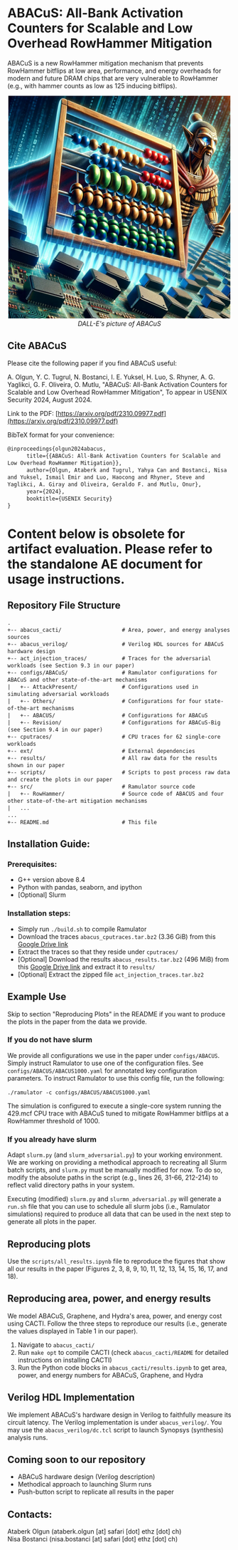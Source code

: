 # ABACuS: **A**ll-**B**ank **A**ctivation **C**o**u**nters for **S**calable and Low Overhead RowHammer Mitigation

ABACuS is a new RowHammer mitigation mechanism that prevents RowHammer bitflips at low area, performance, and energy overheads for modern and future DRAM chips that are very vulnerable to RowHammer (e.g., with hammer counts as low as 125 inducing bitflips).

<p align="center">
      <img src="abacus.jpg" style="width:500px;height:500px;"><br>
      <em>DALL-E's picture of ABACuS</em>
</p>

## Cite ABACuS

Please cite the following paper if you find ABACuS useful:

A. Olgun, Y. C. Tugrul, N. Bostanci, I. E. Yuksel, H. Luo, S. Rhyner, A. G. Yaglikci, G. F. Oliveira, O. Mutlu, "ABACuS: All-Bank Activation Counters for Scalable and Low Overhead RowHammer Mitigation", To appear in USENIX Security 2024, August 2024.

Link to the PDF: [https://arxiv.org/pdf/2310.09977.pdf](https://arxiv.org/pdf/2310.09977.pdf)

BibTeX format for your convenience:
```
@inproceedings{olgun2024abacus,
      title={{ABACuS: All-Bank Activation Counters for Scalable and Low Overhead RowHammer Mitigation}}, 
      author={Olgun, Ataberk and Tugrul, Yahya Can and Bostanci, Nisa and Yuksel, Ismail Emir and Luo, Haocong and Rhyner, Steve and Yaglikci, A. Giray and Oliveira, Geraldo F. and Mutlu, Onur},
      year={2024},
      booktitle={USENIX Security}
}
```

# Content below is obsolete for artifact evaluation. Please refer to the standalone AE document for usage instructions.

## Repository File Structure 

```
.
+-- abacus_cacti/                   # Area, power, and energy analyses sources
+-- abacus_verilog/                 # Verilog HDL sources for ABACuS hardware design
+-- act_injection_traces/           # Traces for the adversarial workloads (see Section 9.3 in our paper)
+-- configs/ABACuS/                 # Ramulator configurations for ABACuS and other state-of-the-art mechanisms
|   +-- AttackPresent/              # Configurations used in simulating adversarial workloads
|   +-- Others/                     # Configurations for four state-of-the-art mechanisms
|   +-- ABACUS/                     # Configurations for ABACuS
|   +-- Revision/                   # Configurations for ABACuS-Big (see Section 9.4 in our paper)           
+-- cputraces/                      # CPU traces for 62 single-core workloads
+-- ext/                            # External dependencies
+-- results/                        # All raw data for the results shown in our paper
+-- scripts/                        # Scripts to post process raw data and create the plots in our paper
+-- src/                            # Ramulator source code
|   +-- RowHammer/                  # Source code of ABACUS and four other state-of-the-art mitigation mechanisms
|   ...
...
+-- README.md                       # This file
```
## Installation Guide:

### Prerequisites:
- G++ version above 8.4
- Python with pandas, seaborn, and ipython
- \[Optional\] Slurm 

### Installation steps:
- Simply run `./build.sh` to compile Ramulator
- Download the traces `abacus_cputraces.tar.bz2` (3.36 GiB) from this [Google Drive link](https://drive.google.com/file/d/1TY5oULe9tBKbcpqmjzTdyWM75NrY-0fP/view?usp=sharing)
- Extract the traces so that they reside under `cputraces/`
- \[Optional\] Download the results `abacus_results.tar.bz2` (496 MiB) from this [Google Drive link](https://drive.google.com/file/d/16fzK-1Z8gabdCZ1oibe8Q8effy8wZsoP/view?usp=sharing) and extract it to `results/`
- \[Optional\] Extract the zipped file `act_injection_traces.tar.bz2`

## Example Use

Skip to section "Reproducing Plots" in the README if you want to produce the plots in the paper from the data we provide. 

### If you do not have slurm

We provide all configurations we use in the paper under `configs/ABACUS`. Simply instruct Ramulator to use one of the configuration files. See `configs/ABACUS/ABACUS1000.yaml` for annotated key configuration parameters. To instruct Ramulator to use this config file, run the following:

`./ramulator -c configs/ABACUS/ABACUS1000.yaml`

The simulation is configured to execute a single-core system running the 429.mcf CPU trace with ABACuS tuned to mitigate RowHammer bitflips at a RowHammer threshold of 1000.

### If you already have slurm

Adapt `slurm.py` (and `slurm_adversarial.py`) to your working environment. We are working on providing a methodical approach to recreating all Slurm batch scripts, and `slurm.py` must be manually modified for now. To do so, modify the absolute paths in the script (e.g., lines 26, 31-66, 212-214) to reflect valid directory paths in your system.

Executing (modified) `slurm.py` and `slurmn_adversarial.py` will generate a `run.sh` file that you can use to schedule all slurm jobs (i.e., Ramulator simulations) required to produce all data that can be used in the next step to generate all plots in the paper.

## Reproducing plots

Use the `scripts/all_results.ipynb` file to reproduce the figures that show all our results in the paper (Figures 2, 3, 8, 9, 10, 11, 12, 13, 14, 15, 16, 17, and 18).

## Reproducing area, power, and energy results

We model ABACuS, Graphene, and Hydra's area, power, and energy cost using CACTI. Follow the three steps to reproduce our results (i.e., generate the values displayed in Table 1 in our paper).

1. Navigate to `abacus_cacti/`
2. Run `make opt` to compile CACTI (check `abacus_cacti/README` for detailed instructions on installing CACTI)
3. Run the Python code blocks in `abacus_cacti/results.ipynb` to get area, power, and energy numbers for ABACuS, Graphene, and Hydra

## Verilog HDL Implementation

We implement ABACuS's hardware design in Verilog to faithfully measure its circuit latency. The Verilog implementation is under `abacus_verilog/`. You may use the `abacus_verilog/dc.tcl` script to launch Synopsys (synthesis) analysis runs.

## Coming soon to our repository

* ABACuS hardware design (Verilog description)
* Methodical approach to launching Slurm runs
* Push-button script to replicate all results in the paper

## Contacts:
Ataberk Olgun (ataberk.olgun [at] safari [dot] ethz [dot] ch)  
Nisa Bostanci (nisa.bostanci [at] safari [dot] ethz [dot] ch)  
